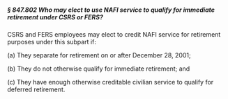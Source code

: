 ##### § 847.802 Who may elect to use NAFI service to qualify for immediate retirement under CSRS or FERS? #####

CSRS and FERS employees may elect to credit NAFI service for retirement purposes under this subpart if:

(a) They separate for retirement on or after December 28, 2001;

(b) They do not otherwise qualify for immediate retirement; and

(c) They have enough otherwise creditable civilian service to qualify for deferred retirement.